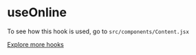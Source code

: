 # useOnline

To see how this hook is used, go to `src/components/Content.jsx`

[Explore more hooks](https://github.com/azlibdar/react-customs/#readme)
